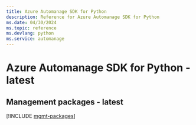 ```yaml
---
title: Azure Automanage SDK for Python
description: Reference for Azure Automanage SDK for Python
ms.date: 04/30/2024
ms.topic: reference
ms.devlang: python
ms.service: automanage
---
```

# Azure Automanage SDK for Python - latest

## Management packages - latest
[!INCLUDE [mgmt-packages](automanage-mgmt-index.md)]